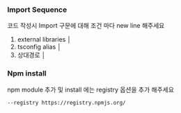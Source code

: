 ### Import Sequence
코드 작성시 Import 구문에 대해 조건 마다 new line 해주세요
1. external libraries                                                                                                                       │
2. tsconfig alias                                                                                                                           │
3. 상대경로                                                                                                                                 │


### Npm install
npm module 추가 및 install 에는 registry 옵션을 추가 해주세요
```
--registry https://registry.npmjs.org/
```